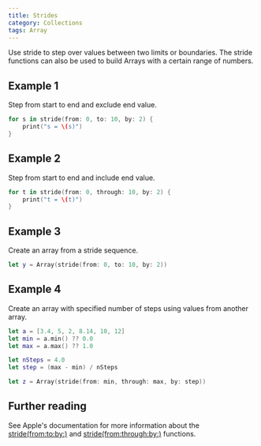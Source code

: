 ```yaml
---
title: Strides
category: Collections
tags: Array
---
```


Use stride to step over values between two limits or boundaries. The stride functions can also be used to build Arrays with a certain range of numbers.

## Example 1

Step from start to end and exclude end value.

```swift
for s in stride(from: 0, to: 10, by: 2) {
    print("s = \(s)")
}
```

## Example 2

Step from start to end and include end value.

```swift
for t in stride(from: 0, through: 10, by: 2) {
    print("t = \(t)")
}
```

## Example 3

Create an array from a stride sequence.

```swift
let y = Array(stride(from: 0, to: 10, by: 2))
```

## Example 4

Create an array with specified number of steps using values from another array.

```swift
let a = [3.4, 5, 2, 8.14, 10, 12]
let min = a.min() ?? 0.0
let max = a.max() ?? 1.0

let nSteps = 4.0
let step = (max - min) / nSteps

let z = Array(stride(from: min, through: max, by: step))
```

## Further reading

See Apple's documentation for more information about the [stride(from:to:by:)](https://developer.apple.com/documentation/swift/1641347-stride) and [stride(from:through:by:)](https://developer.apple.com/documentation/swift/1641185-stride) functions.
